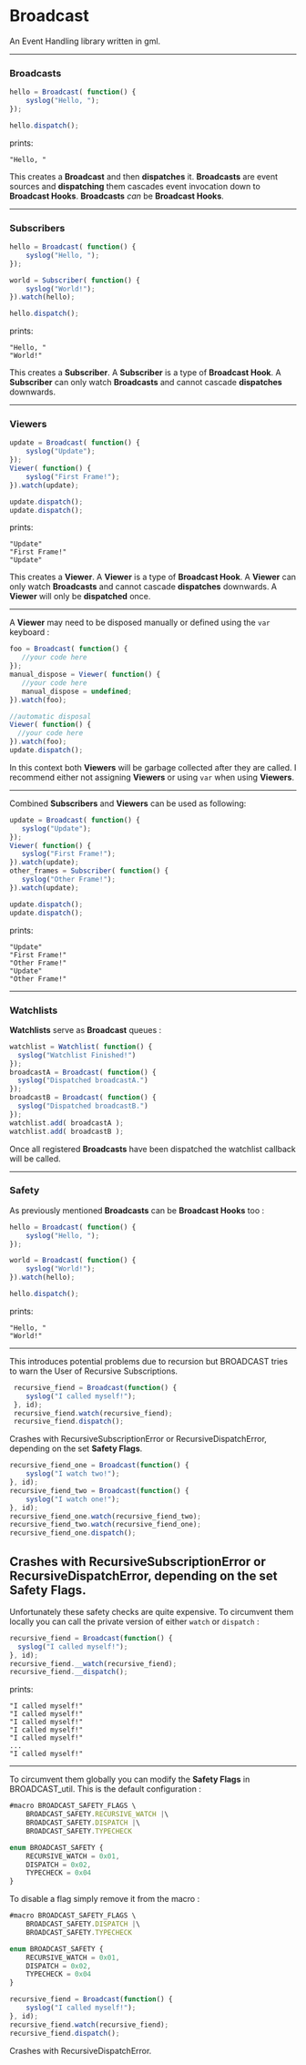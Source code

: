 # Broadcast
 An Event Handling library written in gml.

 ---
### Broadcasts
```js
hello = Broadcast( function() {
 	syslog("Hello, ");
});

hello.dispatch();
```
prints:
```
"Hello, "
```

 This creates a **Broadcast** and then **dispatches** it.
 **Broadcasts** are event sources and **dispatching** them cascades event invocation down to
 **Broadcast Hooks**. **Broadcasts** *can* be **Broadcast Hooks**.

 ---
### Subscribers
```js
hello = Broadcast( function() {
 	syslog("Hello, ");
});

world = Subscriber( function() {
 	syslog("World!");
}).watch(hello);

hello.dispatch();
 ```
 prints:
 ```
"Hello, "
"World!"
 ```
This creates a **Subscriber**. A **Subscriber** is a type of **Broadcast Hook**.
A **Subscriber** can only watch **Broadcasts** and cannot cascade **dispatches** downwards.

---
### Viewers
```js
update = Broadcast( function() {
 	syslog("Update");
});
Viewer( function() {
 	syslog("First Frame!");
}).watch(update);

update.dispatch();
update.dispatch();
```
prints:
```
"Update"
"First Frame!"
"Update"
```
 This creates a **Viewer**. A **Viewer** is a type of **Broadcast Hook**.
 A **Viewer** can only watch **Broadcasts** and cannot cascade **dispatches** downwards.
 A **Viewer** will only be **dispatched** once.

 ---

 A **Viewer** may need to be disposed manually or defined using the `var` keyboard :
 ```js
foo = Broadcast( function() {
    //your code here
});
manual_dispose = Viewer( function() {
    //your code here
    manual_dispose = undefined;
 }).watch(foo);

 //automatic disposal
 Viewer( function() {
   //your code here
}).watch(foo);
 update.dispatch();
 ```
 In this context both **Viewers** will be garbage collected after they are called.
 I recommend either not assigning **Viewers** or using `var` when using **Viewers**.

 ---

 Combined **Subscribers** and **Viewers** can be used as following:
 ```js
 update = Broadcast( function() {
  	syslog("Update");
 });
 Viewer( function() {
  	syslog("First Frame!");
 }).watch(update);
 other_frames = Subscriber( function() {
  	syslog("Other Frame!");
 }).watch(update);

update.dispatch();
update.dispatch();
```
prints:
```
"Update"
"First Frame!"
"Other Frame!"
"Update"
"Other Frame!"
```
---
### Watchlists
**Watchlists** serve as **Broadcast** queues :
```js
watchlist = Watchlist( function() {
  syslog("Watchlist Finished!")
});
broadcastA = Broadcast( function() {
  syslog("Dispatched broadcastA.")
});
broadcastB = Broadcast( function() {
  syslog("Dispatched broadcastB.")
});
watchlist.add( broadcastA );
watchlist.add( broadcastB );

```
Once all registered **Broadcasts** have been dispatched the watchlist callback will be called.

---
### Safety
As previously mentioned **Broadcasts** can be **Broadcast Hooks** too :
```js
hello = Broadcast( function() {
 	syslog("Hello, ");
});

world = Broadcast( function() {
 	syslog("World!");
}).watch(hello);

hello.dispatch();
 ```
 prints:
 ```
"Hello, "
"World!"
 ```
---

This introduces potential problems due to recursion but BROADCAST tries to warn the User of Recursive Subscriptions.

```js
 recursive_fiend = Broadcast(function() {
 	syslog("I called myself!");
 }, id);
 recursive_fiend.watch(recursive_fiend);
 recursive_fiend.dispatch();
 ```
Crashes with RecursiveSubscriptionError or RecursiveDispatchError, depending on the set **Safety Flags**.
```js
recursive_fiend_one = Broadcast(function() {
 	syslog("I watch two!");
}, id);
recursive_fiend_two = Broadcast(function() {
 	syslog("I watch one!");
}, id);
recursive_fiend_one.watch(recursive_fiend_two);
recursive_fiend_two.watch(recursive_fiend_one);
recursive_fiend_one.dispatch();
```
Crashes with RecursiveSubscriptionError or RecursiveDispatchError, depending on the set **Safety Flags**.
---

Unfortunately these safety checks are quite expensive.
To circumvent them locally you can call the private version of either `watch` or `dispatch` :
```js
recursive_fiend = Broadcast(function() {
  syslog("I called myself!");
}, id);
recursive_fiend.__watch(recursive_fiend);
recursive_fiend.__dispatch();
 ```
prints:
```
"I called myself!"
"I called myself!"
"I called myself!"
"I called myself!"
"I called myself!"
...
"I called myself!"
```

---

To circumvent them globally you can modify the **Safety Flags** in BROADCAST_util.
This is the default configuration :
```js
#macro BROADCAST_SAFETY_FLAGS \
    BROADCAST_SAFETY.RECURSIVE_WATCH |\
    BROADCAST_SAFETY.DISPATCH |\
    BROADCAST_SAFETY.TYPECHECK

enum BROADCAST_SAFETY {
    RECURSIVE_WATCH = 0x01,
    DISPATCH = 0x02,
    TYPECHECK = 0x04
}
```
To disable a flag simply remove it from the macro :
```js
#macro BROADCAST_SAFETY_FLAGS \
    BROADCAST_SAFETY.DISPATCH |\
    BROADCAST_SAFETY.TYPECHECK

enum BROADCAST_SAFETY {
    RECURSIVE_WATCH = 0x01,
    DISPATCH = 0x02,
    TYPECHECK = 0x04
}
```

```js
recursive_fiend = Broadcast(function() {
 	syslog("I called myself!");
}, id);
recursive_fiend.watch(recursive_fiend);
recursive_fiend.dispatch();
```
Crashes with RecursiveDispatchError.
